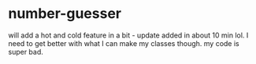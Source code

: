 # number-guesser
will add a hot and cold feature in a bit - update added in about 10 min lol. I need to get better with what I can make my classes though. my code is super bad.
